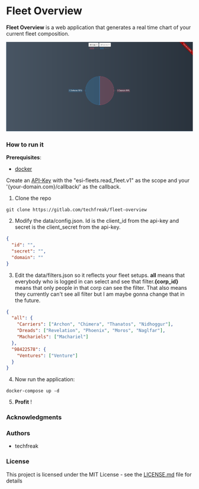 # Fleet Overview

**Fleet Overview** is a web application that generates a real time chart of your current fleet composition.

![alt text](screenshot.png "Screenshot")


### How to run it

**Prerequisites**:
* [docker](https://docs.docker.com/)    


Create an [API-Key](https://developers.eveonline.com/) with the "esi-fleets.read_fleet.v1" as the scope and your '{your-domain.com}/callback/' as the callback. 



1. Clone the repo
```shell
git clone https://gitlab.com/techfreak/fleet-overview
```

2. Modify the data/config.json. Id is the client_id from the api-key and secret is the client_secret from the api-key.
``` json 
{
  "id": "",
  "secret": "",
  "domain": ""
}
```

3. Edit the data/filters.json so it reflects your fleet setups. **all** means that everybody who is logged in can select and see that filter.**{corp_id}** means that only people in that corp can see the filter. That also means they currently can't see all filter but I am maybe gonna change that in the future.  
``` json 
{
  "all": {
    "Carriers": ["Archon", "Chimera", "Thanatos", "Nidhoggur"],
    "Dreads": ["Revelation", "Phoenix", "Moros", "Naglfar"],
    "Machariels": ["Machariel"]
  },
  "98422578": {
    "Ventures": ["Venture"]
  }
}
```


4. Now run the application:
```shell
docker-compose up -d
```

5. **Profit** !


### Acknowledgments


### Authors
* techfreak

### License
This project is licensed under the MIT License - see the [LICENSE.md](LICENSE.md) file for details

